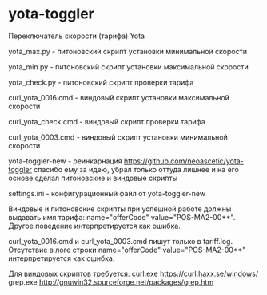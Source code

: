 # yota-toggler
Переключатель скорости (тарифа) Yota

yota_max.py - питоновский скрипт установки минимальной скорости

yota_min.py - питоновский скрипт установки максимальной скорости

yota_check.py - питоновский скрипт проверки тарифа

curl_yota_0016.cmd - виндовый скрипт установки максимальной скорости

curl_yota_check.cmd - виндовый скрипт проверки тарифа

curl_yota_0003.cmd - виндовый скрипт установки минимальной скорости

yota-toggler-new - реинкарнация https://github.com/neoascetic/yota-toggler спасибо ему за идею, убрал только оттуда лишнее и на его основе сделал питоновские и виндовые скрипты

settings.ini - конфигурационный файл от yota-toggler-new

Виндовые и питоновские скрипты при успешной работе должны выдавать имя тарифа:
name="offerCode" value="POS-MA2-00**". Другое поведение интерпретируется как ошибка.

curl_yota_0016.cmd и curl_yota_0003.cmd пишут только в tariff.log. Отсутствие в логе строки name="offerCode" value="POS-MA2-00**" интерпретируется как ошибка.

Для виндовых скриптов требуется: 
curl.exe https://curl.haxx.se/windows/
grep.exe http://gnuwin32.sourceforge.net/packages/grep.htm
